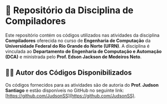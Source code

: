 
# 🚀 Repositório da Disciplina de Compiladores

Este repositório contém os códigos utilizados nas atividades da disciplina **Compiladores** oferecida no curso de **Engenharia de Computação** da **Universidade Federal do Rio Grande do Norte (UFRN)**. A disciplina é vinculada ao **Departamento de Engenharia de Computação e Automação (DCA)** e ministrada pelo **Prof. Edson Jackson de Medeiros Neto**.

## 👨‍🏫 Autor dos Códigos Disponibilizados

Os códigos fornecidos para as atividades são de autoria do **Prof. Judson Santiago** e estão disponíveis no GitHub no seguinte link: [https://github.com/JudsonSS](https://github.com/JudsonSS).

